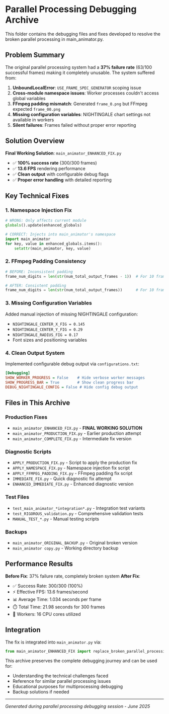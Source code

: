 # Parallel Processing Debugging Archive

This folder contains the debugging files and fixes developed to resolve the broken parallel processing in main_animator.py.

## Problem Summary

The original parallel processing system had a **37% failure rate** (63/100 successful frames) making it completely unusable. The system suffered from:

1. **UnboundLocalError**: `USE_FRAME_SPEC_GENERATOR` scoping issue
2. **Cross-module namespace issues**: Worker processes couldn't access global variables
3. **FFmpeg padding mismatch**: Generated `frame_0.png` but FFmpeg expected `frame_00.png`
4. **Missing configuration variables**: NIGHTINGALE chart settings not available in workers
5. **Silent failures**: Frames failed without proper error reporting

## Solution Overview

**Final Working Solution**: `main_animator_ENHANCED_FIX.py`
- ✅ **100% success rate** (300/300 frames)
- ✅ **13.6 FPS** rendering performance  
- ✅ **Clean output** with configurable debug flags
- ✅ **Proper error handling** with detailed reporting

## Key Technical Fixes

### 1. Namespace Injection Fix
```python
# WRONG: Only affects current module
globals().update(enhanced_globals)

# CORRECT: Injects into main_animator's namespace
import main_animator
for key, value in enhanced_globals.items():
    setattr(main_animator, key, value)
```

### 2. FFmpeg Padding Consistency  
```python
# BEFORE: Inconsistent padding
frame_num_digits = len(str(num_total_output_frames - 1))  # For 10 frames: 1 digit

# AFTER: Consistent padding  
frame_num_digits = len(str(num_total_output_frames))      # For 10 frames: 2 digits
```

### 3. Missing Configuration Variables
Added manual injection of missing NIGHTINGALE configuration:
- `NIGHTINGALE_CENTER_X_FIG = 0.145`
- `NIGHTINGALE_CENTER_Y_FIG = 0.29` 
- `NIGHTINGALE_RADIUS_FIG = 0.17`
- Font sizes and positioning variables

### 4. Clean Output System
Implemented configurable debug output via `configurations.txt`:
```ini
[Debugging]
SHOW_WORKER_PROGRESS = False    # Hide verbose worker messages
SHOW_PROGRESS_BAR = True        # Show clean progress bar
DEBUG_NIGHTINGALE_CONFIG = False # Hide config debug output
```

## Files in This Archive

### Production Fixes
- `main_animator_ENHANCED_FIX.py` - **FINAL WORKING SOLUTION**
- `main_animator_PRODUCTION_FIX.py` - Earlier production attempt
- `main_animator_COMPLETE_FIX.py` - Intermediate fix version

### Diagnostic Scripts  
- `APPLY_PRODUCTION_FIX.py` - Script to apply the production fix
- `APPLY_NAMESPACE_FIX.py` - Namespace injection fix script
- `APPLY_FFMPEG_PADDING_FIX.py` - FFmpeg padding fix script
- `IMMEDIATE_FIX.py` - Quick diagnostic fix attempt
- `ENHANCED_IMMEDIATE_FIX.py` - Enhanced diagnostic version

### Test Files
- `test_main_animator_*integration*.py` - Integration test variants
- `test_RIGOROUS_validation.py` - Comprehensive validation tests
- `MANUAL_TEST_*.py` - Manual testing scripts

### Backups
- `main_animator_ORIGINAL_BACKUP.py` - Original broken version
- `main_animator copy.py` - Working directory backup

## Performance Results

**Before Fix**: 37% failure rate, completely broken system
**After Fix**: 
- ✅ Success Rate: 300/300 (100%)
- ⚡ Effective FPS: 13.6 frames/second
- 📊 Average Time: 1.034 seconds per frame  
- ⏱️ Total Time: 21.98 seconds for 300 frames
- 🔧 Workers: 16 CPU cores utilized

## Integration

The fix is integrated into `main_animator.py` via:
```python
from main_animator_ENHANCED_FIX import replace_broken_parallel_processing_ENHANCED
```

This archive preserves the complete debugging journey and can be used for:
- Understanding the technical challenges faced
- Reference for similar parallel processing issues
- Educational purposes for multiprocessing debugging
- Backup solutions if needed

---
*Generated during parallel processing debugging session - June 2025*